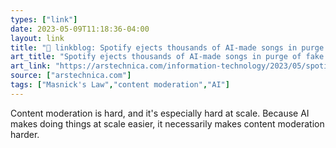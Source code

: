 ```yaml
---
types: ["link"]
date: 2023-05-09T11:18:36-04:00
layout: link
title: "🔗 linkblog: Spotify ejects thousands of AI-made songs in purge of fake streams | Ars Technica'"
art_title: "Spotify ejects thousands of AI-made songs in purge of fake streams | Ars Technica"
art_link: "https://arstechnica.com/information-technology/2023/05/spotify-ejects-thousands-of-ai-made-songs-in-purge-of-fake-streams/"
source: ["arstechnica.com"]
tags: ["Masnick's Law","content moderation","AI"]
---
```

Content moderation is hard, and it's especially hard at scale. Because AI makes doing things at scale easier, it necessarily makes content moderation harder.  
 
